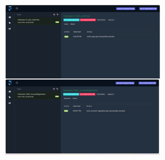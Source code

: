 ![UserLogin](https://github.com/sadhika88/OpenCart/blob/f1810660bd74b3c395c9752947114e6ca7420644/Screenshot%202025-02-15%20163455.png)
![Account Registration](https://github.com/sadhika88/OpenCart/blob/93696503f40f6bbffd851097e14624af49d6f31a/Screenshot%202025-02-15%20163942.png)
